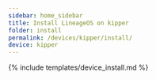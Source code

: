 ```yaml
---
sidebar: home_sidebar
title: Install LineageOS on kipper
folder: install
permalink: /devices/kipper/install/
device: kipper
---
```

{% include templates/device_install.md %}
